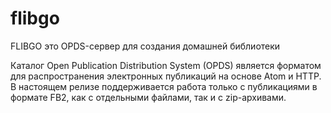 # flibgo

FLIBGO это OPDS-сервер для создания домашней библиотеки

Каталог Open Publication Distribution System (OPDS) является форматом для распространения электронных публикаций на основе Atom и HTTP.
В настоящем релизе поддерживается работа только с публикациями в формате FB2, как с отдельными файлами, так и с zip-архивами.



